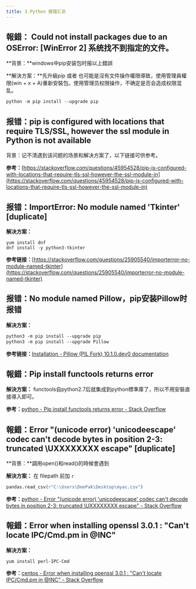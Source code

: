 ```yaml
---
title: 3.Python 报错汇总
---
```

## **報錯：** Could not install packages due to an OSError: [WinError 2] 系统找不到指定的文件。

**背景：**windows中pip安装包时报以上錯誤

**解決方案：**先升級pip 或者 也可能是沒有文件操作權限導致，使用管理員權限(win + x + A)重新安裝包。使用管理员权限操作，不确定是否会造成权限混乱。

```css
python -m pip install --upgrade pip
```

## 报错：pip is configured with locations that require TLS/SSL, however the ssl module in Python is not available

背景：记不清遇到该问题的场景和解决方案了，以下链接可供参考。

**参考：**[https://stackoverflow.com/questions/45954528/pip-is-configured-with-locations-that-require-tls-ssl-however-the-ssl-module-in](https://stackoverflow.com/questions/45954528/pip-is-configured-with-locations-that-require-tls-ssl-however-the-ssl-module-in)

## 报错：ImportError: No module named 'Tkinter' [duplicate]

**解决方案：**

```undefined
yum install dnf
dnf install -y python3-tkinter
```

**参考链接：**[https://stackoverflow.com/questions/25905540/importerror-no-module-named-tkinter](https://stackoverflow.com/questions/25905540/importerror-no-module-named-tkinter)

## 报错：No module named Pillow，pip安装Pillow时报错

**解决方案：**

```css
python3 -m pip install --upgrade pip
python3 -m pip install --upgrade Pillow
```

**参考链接：**[Installation - Pillow (PIL Fork) ](https://pillow.readthedocs.io/en/latest/installation.html)[10.1.0.dev](http://10.1.0.dev/)[0 documentation](https://pillow.readthedocs.io/en/latest/installation.html)

## 報錯：Pip install functools returns error

**解決方案：** functools自python2.7后就集成到python標準庫了，所以不用安裝直接導入即可。

**参考：**[python - Pip install functools returns error - Stack Overflow](https://stackoverflow.com/questions/45434650/pip-install-functools-returns-error)

## 報錯：Error "(unicode error) 'unicodeescape' codec can't decode bytes in position 2-3: truncated \UXXXXXXXX escape" [duplicate]

**背景：**調用open()和read()的時候會遇到

**解決方案：** 在 filepath 前加 `r`

```python
pandas.read_csv(r"C:\Users\DeePak\Desktop\myac.csv")
```

**参考：**[python - Error &#34;(unicode error) &#39;unicodeescape&#39; codec can&#39;t decode bytes in position 2-3: truncated \UXXXXXXXX escape&#34; - Stack Overflow](https://stackoverflow.com/questions/37400974/error-unicode-error-unicodeescape-codec-cant-decode-bytes-in-position-2-3)

## 報錯：Error when installing openssl 3.0.1 : "Can't locate IPC/Cmd.pm in @INC"

**解决方案：**

```undefined
yum install perl-IPC-Cmd
```

**参考：**[centos - Error when installing openssl 3.0.1 : &#34;Can&#39;t locate IPC/](https://stackoverflow.com/questions/70464585/error-when-installing-openssl-3-0-1-cant-locate-ipc-cmd-pm-in-inc)[Cmd.pm](http://cmd.pm/)[ in @INC&#34; - Stack Overflow](https://stackoverflow.com/questions/70464585/error-when-installing-openssl-3-0-1-cant-locate-ipc-cmd-pm-in-inc)
